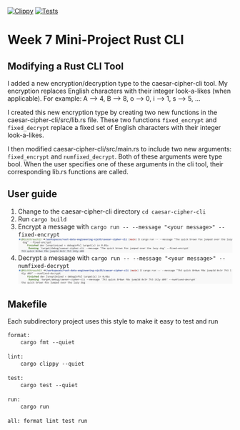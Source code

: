 [![Clippy](https://github.com/nogibjj/rust-data-engineering/actions/workflows/lint.yml/badge.svg)](https://github.com/nogibjj/rust-data-engineering/actions/workflows/lint.yml)
[![Tests](https://github.com/nogibjj/rust-data-engineering/actions/workflows/tests.yml/badge.svg)](https://github.com/nogibjj/rust-data-engineering/actions/workflows/tests.yml)

# Week 7 Mini-Project Rust CLI

##  Modifying a Rust CLI Tool
I added a new encryption/decryption type to the caesar-cipher-cli tool. My encryption replaces English characters with their integer look-a-likes (when applicable). For example: A --> 4, B --> 8, o --> 0, i --> 1, s --> 5, ...

I created this new encryption type by creating two new functions in the caesar-cipher-cli/src/lib.rs file. These two functions ``fixed_encrypt`` and ``fixed_decrypt`` replace a fixed set of English characters with their integer look-a-likes.

I then modified caesar-cipher-cli/src/main.rs to include two new arguments: ``fixed_encrypt`` and ``numfixed_decrypt``. Both of these arguments were type bool. When the user specifies one of these arguments in the cli tool, their corresponding lib.rs functions are called.

## User guide

1. Change to the caesar-cipher-cli directory
``cd caesar-cipher-cli``
2. Run 
``cargo build``
3. Encrypt a message with ``cargo run -- --message "<your message>" --fixed-encrypt``
![Alt text](fixed_encrypt.png)
4. Decrypt a message with ``cargo run -- --message "<your message>" --numfixed-decrypt``
![Alt text](fixed_decrypt.png)

## Makefile

Each subdirectory project uses this style to make it easy to test and run

```
format:
	cargo fmt --quiet

lint:
	cargo clippy --quiet

test:
	cargo test --quiet

run:
	cargo run 

all: format lint test run
```

